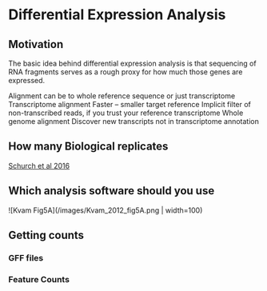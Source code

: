 # Differential Expression Analysis

## Motivation

The basic idea behind differential expression analysis is that sequencing of RNA fragments serves as a rough proxy for how much those genes are expressed.

Alignment can be to whole reference sequence or just transcriptome
Transcriptome alignment
Faster – smaller target reference
Implicit filter of non-transcribed reads, if you trust your reference transcriptome
Whole genome alignment
Discover new transcripts not in transcriptome annotation



## How many Biological replicates

[Schurch et al 2016](https://rnajournal.cshlp.org/content/22/6/839.short)


## Which analysis software should you use

![Kvam Fig5A](/images/Kvam_2012_fig5A.png | width=100)

## Getting counts

### GFF files

### Feature Counts
